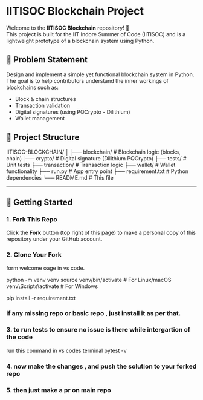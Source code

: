 # IITISOC Blockchain Project

Welcome to the **IITISOC Blockchain** repository! 🚀  
This project is built for the IIT Indore Summer of Code (IITISOC) and is a lightweight prototype of a blockchain system using Python.

## 🧠 Problem Statement

Design and implement a simple yet functional blockchain system in Python.  
The goal is to help contributors understand the inner workings of blockchains such as:

- Block & chain structures
- Transaction validation
- Digital signatures (using PQCrypto - Dilithium)
- Wallet management

## 📁 Project Structure

IITISOC-BLOCKCHAIN/
│
├── blockchain/ # Blockchain logic (blocks, chain)
├── crypto/ # Digital signature (Dilithium PQCrypto)
├── tests/ # Unit tests
├── transaction/ # Transaction logic
├── wallet/ # Wallet functionality
├── run.py # App entry point
├── requirement.txt # Python dependencies
└── README.md # This file


---

## 🚀 Getting Started

### 1. Fork This Repo

Click the **Fork** button (top right of this page) to make a personal copy of this repository under your GitHub account.

### 2. Clone Your Fork

form welcome oage in vs code.

python -m venv venv
source venv/bin/activate  # For Linux/macOS
venv\Scripts\activate     # For Windows

pip install -r requirement.txt
### if any missing repo or basic repo , just install it as per that.

### 3. to run tests to ensure no issue is there while intergartion of the code
run this command in vs codes terminal 
pytest -v

### 4. now make the changes , and push the solution to your forked repo 

### 5. then just make a pr on main repo 



